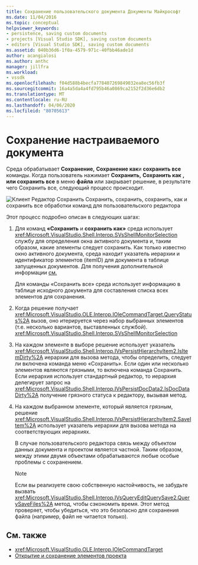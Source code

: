 ```yaml
---
title: Сохранение пользовательского документа Документы Майкрософт
ms.date: 11/04/2016
ms.topic: conceptual
helpviewer_keywords:
- persistence, saving custom documents
- projects [Visual Studio SDK], saving custom documents
- editors [Visual Studio SDK], saving custom documents
ms.assetid: 040b36d6-1f0a-4579-971c-40fbb46ade1d
author: acangialosi
ms.author: anthc
manager: jillfra
ms.workload:
- vssdk
ms.openlocfilehash: f04d588b4becfa778407269849032ea8ec56fb3f
ms.sourcegitcommit: 16a4a5da4a4fd795b46a0869ca2152f2d36e6db2
ms.translationtype: MT
ms.contentlocale: ru-RU
ms.lasthandoff: 04/06/2020
ms.locfileid: "80705613"
---
```

# <a name="saving-a-custom-document"></a>Сохранение настраиваемого документа
Среда обрабатывает **Сохранение,** **Сохранение как**и **сохранить все** команды. Когда пользователь нажимает **Сохранить,** **Сохранить как** **, или сохранить все** в меню **файла** или закрывает решение, в результате чего Сохранить все, следующий процесс происходит.

 ![Клиент Редактор Сохранить](../../extensibility/internals/media/private.gif "Private") Сохранить, сохранить, сохранить, как и сохранить все обработки команд для пользовательского редактора

 Этот процесс подробно описан в следующих шагах:

1. Для команд **«Сохранить** и **сохранить как»** среда использует <xref:Microsoft.VisualStudio.Shell.Interop.SVsShellMonitorSelection> службу для определения окна активного документа и, таким образом, какие элементы следует сохранить. Как только известно окно активного документа, среда находит указатель иерархии и идентификатор элементов (itemID) для документа в таблице запущенных документов. Для получения дополнительной информации [см.](../../extensibility/internals/running-document-table.md)

     Для команды «Сохранить все» среда использует информацию в таблице исходного документа для составления списка всех элементов для сохранения.

2. Когда решение получает <xref:Microsoft.VisualStudio.OLE.Interop.IOleCommandTarget.QueryStatus%2A> вызов, оно итерируется через набор выбранных элементов (т.е. несколько вариантов, выставленных службой). <xref:Microsoft.VisualStudio.Shell.Interop.SVsShellMonitorSelection>

3. На каждом элементе в выборе решение использует указатель <xref:Microsoft.VisualStudio.Shell.Interop.IVsPersistHierarchyItem2.IsItemDirty%2A> иерархии для вызова метода, чтобы определить, следует ли включена команда меню «Сохранить». Если один или несколько элементов являются грязными, то включена команда Сохранить. Если иерархия использует стандартный редактор, то иерархия делегирует запрос на <xref:Microsoft.VisualStudio.Shell.Interop.IVsPersistDocData2.IsDocDataDirty%2A> получение грязного статуса к редактору, вызывая метод.

4. На каждом выбранном элементе, который является грязным, решение <xref:Microsoft.VisualStudio.Shell.Interop.IVsPersistHierarchyItem2.SaveItem%2A> использует указатель иерархии для вызова метода на соответствующих иерархиях.

     В случае пользовательского редактора связь между объектом данных документа и проектом является частной. Таким образом, между этими двумя объектами обрабатываются любые особые проблемы с сохранением.

    > [!NOTE]
    > Если вы реализуете свою собственную настойчивость, не забудьте вызвать <xref:Microsoft.VisualStudio.Shell.Interop.IVsQueryEditQuerySave2.QuerySaveFiles%2A> метод, чтобы сэкономить время. Этот метод проверяет, чтобы убедиться, что это безопасно для сохранения файла (например, файл не читается только).

## <a name="see-also"></a>См. также
- <xref:Microsoft.VisualStudio.OLE.Interop.IOleCommandTarget>
- [Открытие и сохранение элементов проекта](../../extensibility/internals/opening-and-saving-project-items.md)
